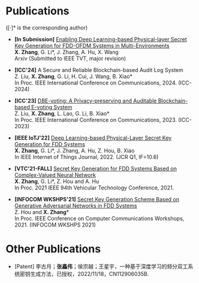 # Publications 
([⋅]* is the corresponding author)

- **[In Submission]**
[Enabling Deep Learning-based Physical-layer Secret Key Generation for FDD-OFDM Systems in Multi-Environments](https://arxiv.org/abs/2211.03065) <br /> 
**X. Zhang**, G. Li*, J. Zhang, A. Hu, X. Wang <br />
Arxiv (Submitted to IEEE TVT, major revision)

- **[ICC'24]**
A Secure and Reliable Blockchain-based Audit Log System  <br />
Z. Liu, **X. Zhang**, G. Li, H. Cui, J. Wang, B. Xiao* <br />
In Proc. IEEE International Conference on Communications, 2024. (ICC-2024)

- **[ICC'23]**
[DBE-voting: A Privacy-preserving and Auditable Blockchain-based E-voting System](https://ieeexplore.ieee.org/document/10279692)  <br />
Z. Liu, **X. Zhang**, L. Lao, G. Li, B. Xiao* <br />
In Proc. IEEE International Conference on Communications, 2023. (ICC-2023)

- **[IEEE IoTJ'22]**
[Deep Learning-based Physical-Layer Secret Key Generation for FDD Systems](https://ieeexplore.ieee.org/document/9526766)  <br />
**X. Zhang**, G. Li*, J. Zhang, A. Hu, Z. Hou, B. Xiao <br />
In IEEE Internet of Things Journal, 2022. (JCR Q1, IF=10.6)

- **[VTC'21-FALL]**
[Secret Key Generation for FDD Systems Based on Complex-Valued Neural Network](https://ieeexplore.ieee.org/document/9625252)  <br />
**X. Zhang**, G. Li*, Z. Hou and A. Hu <br />
In Proc. 2021 IEEE 94th Vehicular Technology Conference, 2021.
  
- **[INFOCOM WKSHPS'21]**
 [Secret Key Generation Scheme Based on Generative Adversarial Networks in FDD Systems](https://ieeexplore.ieee.org/document/9484457)  <br />
 Z. Hou and **X. Zhang*** <br />
 In Proc. IEEE Conference on Computer Communications Workshops, 2021. (INFOCOM WKSHPS 2021)

# Other Publications
- [Patent] 李古月；**张鑫伟**；侯宗越；王星宇，一种基于深度学习的频分双工系统密钥生成方法，已授权，2022/11/18，CN112906035B.
